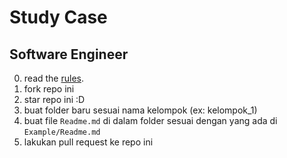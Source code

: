 # Study Case
## Software Engineer

0. read the [rules](https://github.com/helloproclub/preparation-task-se-2022/blob/main/rules.md).
1. fork repo ini
2. star repo ini :D
3. buat folder baru sesuai nama kelompok (ex: kelompok_1)
4. buat file `Readme.md` di dalam folder sesuai dengan yang ada di `Example/Readme.md`
6. lakukan pull request ke repo ini
